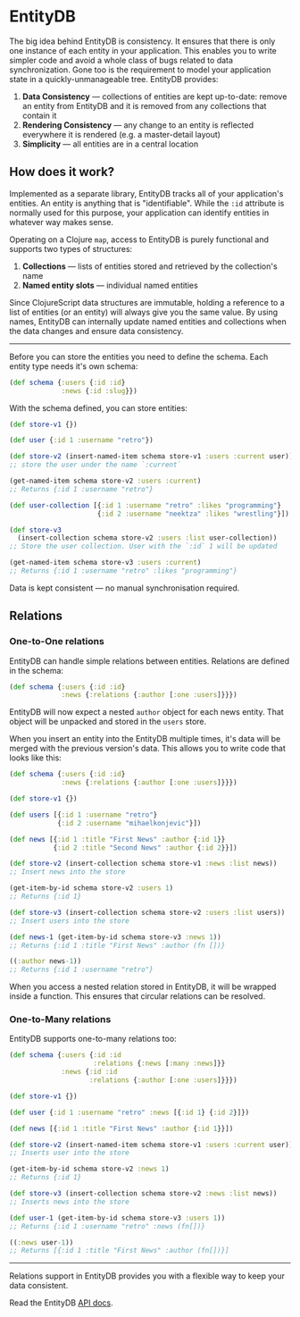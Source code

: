 # EntityDB

The big idea behind EntityDB is consistency. It ensures that there is only one instance of each entity in your application. This enables you to write simpler code and avoid a whole class of bugs related to data synchronization. Gone too is the requirement to model your application state in a quickly-unmanageable tree. EntityDB provides:

1. **Data Consistency** — collections of entities are kept up-to-date: remove an entity from EntityDB and it is removed from any collections that contain it
2. **Rendering Consistency** — any change to an entity is reflected everywhere it is rendered (e.g. a master-detail layout)
3. **Simplicity** — all entities are in a central location

## How does it work?

Implemented as a separate library, EntityDB tracks all of your application's entities. An entity is anything that is "identifiable". While the `:id` attribute is normally used for this purpose, your application can identify entities in whatever way makes sense.

Operating on a Clojure `map`, access to EntityDB is purely functional and supports two types of structures:

1. **Collections** — lists of entities stored and retrieved by the collection's name
2. **Named entity slots** — individual named entities 

Since ClojureScript data structures are immutable, holding a reference to a list of entities (or an entity) will always give you the same value. By using names, EntityDB can internally update named entities and collections when the data changes and ensure data consistency.

---

Before you can store the entities you need to define the schema. Each entity type needs it's own schema:

```clojure
(def schema {:users {:id :id}
             :news {:id :slug}})
```

With the schema defined, you can store entities:

```clojure
(def store-v1 {})

(def user {:id 1 :username "retro"})

(def store-v2 (insert-named-item schema store-v1 :users :current user))
;; store the user under the name `:current`

(get-named-item schema store-v2 :users :current)
;; Returns {:id 1 :username "retro"}

(def user-collection [{:id 1 :username "retro" :likes "programming"}
                      {:id 2 :username "neektza" :likes "wrestling"}])

(def store-v3
  (insert-collection schema store-v2 :users :list user-collection))
;; Store the user collection. User with the `:id` 1 will be updated

(get-named-item schema store-v3 :users :current)
;; Returns {:id 1 :username "retro" :likes "programming"}
```
Data is kept consistent — no manual synchronisation required.

## Relations

### One-to-One relations

EntityDB can handle simple relations between entities. Relations are defined in the schema:

```clojure
(def schema {:users {:id :id}
             :news {:relations {:author [:one :users]}}})
```

EntityDB will now expect a nested `author` object for each news entity. That object will be unpacked and stored in the `users` store.

When you insert an entity into the EntityDB multiple times, it's data will be merged with the previous version's data. This allows you to write code that looks like this:

```clojure
(def schema {:users {:id :id}
             :news {:relations {:author [:one :users]}}})

(def store-v1 {})

(def users [{:id 1 :username "retro"}
            {:id 2 :username "mihaelkonjevic"}])

(def news [{:id 1 :title "First News" :author {:id 1}}
           {:id 2 :title "Second News" :author {:id 2}}])

(def store-v2 (insert-collection schema store-v1 :news :list news))
;; Insert news into the store

(get-item-by-id schema store-v2 :users 1)
;; Returns {:id 1}

(def store-v3 (insert-collection schema store-v2 :users :list users))
;; Insert users into the store

(def news-1 (get-item-by-id schema store-v3 :news 1))
;; Returns {:id 1 :title "First News" :author (fn [])}

((:author news-1))
;; Returns {:id 1 :username "retro"}
```

When you access a nested relation stored in EntityDB, it will be wrapped inside a function. This ensures that circular relations can be resolved.

### One-to-Many relations

EntityDB supports one-to-many relations too:

```clojure
(def schema {:users {:id :id
                     :relations {:news [:many :news]}}
             :news {:id :id
                    :relations {:author [:one :users]}}})

(def store-v1 {})

(def user {:id 1 :username "retro" :news [{:id 1} {:id 2}]})

(def news [{:id 1 :title "First News" :author {:id 1}}])

(def store-v2 (insert-named-item schema store-v1 :users :current user))
;; Inserts user into the store

(get-item-by-id schema store-v2 :news 1)
;; Returns {:id 1}

(def store-v3 (insert-collection schema store-v2 :news :list news))
;; Inserts news into the store

(def user-1 (get-item-by-id schema store-v3 :users 1))
;; Returns {:id 1 :username "retro" :news (fn[])}

((:news user-1))
;; Returns [{:id 1 :title "First News" :author (fn[])}]
```

---

Relations support in EntityDB provides you with a flexible way to keep your data consistent.

Read the EntityDB [API docs](api/keechma.edb.html).

